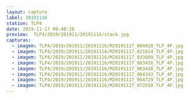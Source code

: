 ```yaml
---
layout: capture
label: 20191116
station: TLP4
date: 2019-11-17 00:40:28
preview:  TLP4/2019/201911/20191116/stack.jpg
capturas:
  - imagem: TLP4/2019/201911/20191116/M20191117_004028_TLP_4P.jpg
  - imagem: TLP4/2019/201911/20191116/M20191117_021614_TLP_4P.jpg
  - imagem: TLP4/2019/201911/20191116/M20191117_033609_TLP_4P.jpg
  - imagem: TLP4/2019/201911/20191116/M20191117_063416_TLP_4P.jpg
  - imagem: TLP4/2019/201911/20191116/M20191117_063438_TLP_4P.jpg
  - imagem: TLP4/2019/201911/20191116/M20191117_064343_TLP_4P.jpg
  - imagem: TLP4/2019/201911/20191116/M20191117_064729_TLP_4P.jpg
  - imagem: TLP4/2019/201911/20191116/M20191117_072558_TLP_4P.jpg
---
```

